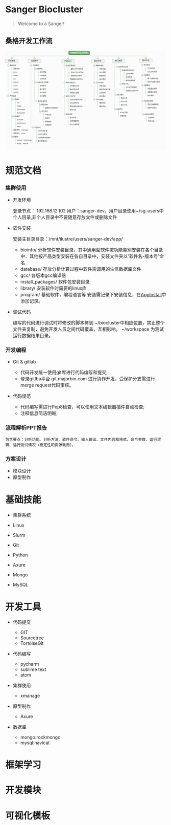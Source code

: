 Sanger Biocluster 
======================

>                
> Welcome to a Sanger!
>              


桑格开发工作流
---------------
![开发流程图](img/Sanger-workflow.png)


# 规范文档

### 集群使用

* 开发环境

	登录节点： 192.168.12.102 用户：sanger-dev，用户目录使用~/sg-users中个人目录,非个人目录中不要随意存放文件或删除文件
	
* 软件安装

	安装主目录目录：/mnt/ilustre/users/sanger-dev/app/
	- bioinfo/ 分析软件安装目录，其中通用型软件按功能类别安装在各个目录中，其他按产品类型安装在各自目录中，安装文件夹以'软件名-版本号'命名
	- database/	存放分析计算过程中软件需调用的生信数据库文件
	- gcc/ 各版本gcc编译器
	- install_packages/ 软件包安装目录
	- library/  安装软件时需要的linux库
	- program/	基础软件，编程语言等
	安装需记录下安装信息，在[AppInstall](AppInstallList)中添加记录。


* 调试代码

	编写的代码进行调试时将修改的脚本拷到 ~/biocluster中相应位置，禁止整个文件夹复制，避免开发人员之间代码覆盖，互相影响。
	~/workspace 为测试运行数据结果目录。


### 开发编程

* Git & gitlab
	- 代码开发统一使用git库进行代码编写和提交;
	- 登录gitlba平台 git.majorbio.com 进行协作开发，受保护分支需进行merge request代码审核。


* 代码规范
	- 代码编写需进行Pep8检查，可以使用文本编辑器插件自动检查;
	- 注释信息简洁明晰;


### 流程解析PPT报告

	包含要点：分析功能、分析方法、软件命令、输入输出、文件内容和格式、命令参数、运行逻辑、运行测试情况（稳定性和资源耗用）。


### 方案设计

* 模块设计
* 原型制作




# 基础技能

* 集群系统

* Linux

* Slurm

* Git

* Python

* Axure

* Mongo

* MySQL


# 开发工具

* 代码提交
	- GIT
	- Sourcetree
	- TortoiseGit

* 代码编写
	- pycharm
	- sublime text
	- atom

* 集群使用
	- xmanage

* 原型制作
	- Axure

* 数据库
	- mongo:rockmongo
	- mysql:navicat
	

# 框架学习


# 开发模块


# 可视化模板











